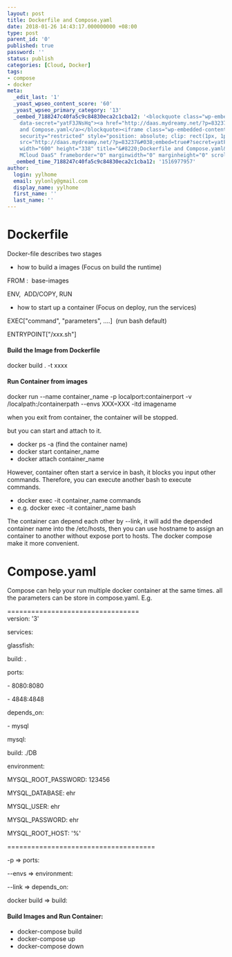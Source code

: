 ```yaml
---
layout: post
title: Dockerfile and Compose.yaml
date: 2018-01-26 14:43:17.000000000 +08:00
type: post
parent_id: '0'
published: true
password: ''
status: publish
categories: [Cloud, Docker]
tags:
- compose
- docker
meta:
  _edit_last: '1'
  _yoast_wpseo_content_score: '60'
  _yoast_wpseo_primary_category: '13'
  _oembed_7188247c40fa5c9c84830eca2c1cba12: '<blockquote class="wp-embedded-content"
    data-secret="yatF3JNsHq"><a href="http://daas.mydreamy.net/?p=83237">Dockerfile
    and Compose.yaml</a></blockquote><iframe class="wp-embedded-content" sandbox="allow-scripts"
    security="restricted" style="position: absolute; clip: rect(1px, 1px, 1px, 1px);"
    src="http://daas.mydreamy.net/?p=83237&#038;embed=true#?secret=yatF3JNsHq" data-secret="yatF3JNsHq"
    width="600" height="338" title="&#8220;Dockerfile and Compose.yaml&#8221; &#8212;
    MCloud DaaS" frameborder="0" marginwidth="0" marginheight="0" scrolling="no"></iframe>'
  _oembed_time_7188247c40fa5c9c84830eca2c1cba12: '1516977957'
author:
  login: yylhome
  email: yylonly@gmail.com
  display_name: yylhome
  first_name: ''
  last_name: ''
---
```

<h1>Dockerfile</h1>
<p>Docker-file describes two stages</p>
<ul>
<li>how to build a images (Focus on build the runtime)</li>
</ul>
<p>FROM :  base-images</p>
<p>ENV,  ADD/COPY, RUN</p>
<ul>
<li>how to start up a container (Focus on deploy, run the services)</li>
</ul>
<p>EXEC["command", "parameters", ....]  (run bash default)</p>
<p>ENTRYPOINT["/xxx.sh"]</p>
<h4>Build the Image from Dockerfile</h4>
<p>docker build . -t xxxx</p>
<h4>Run Container from images</h4>
<p>docker run --name container_name -p localport:containerport -v /localpath:/containerpath --envs XXX=XXX -itd imagename</p>
<p>when you exit from container, the container will be stopped.</p>
<p>but you can start and attach to it.</p>
<ul>
<li>docker ps -a (find the container name)</li>
<li>docker start container_name</li>
<li>docker attach container_name</li>
</ul>
<p>However, container often start a service in bash, it blocks you input other commands. Therefore, you can execute another bash to execute commands.</p>
<ul>
<li>docker exec -it container_name commands</li>
<li>e.g. docker exec -it container_name bash</li>
</ul>
<p>The container can depend each other by --link, it will add the depended container name into the /etc/hosts, then you can use hostname to assign an container to another without expose port to hosts. The docker compose make it more convenient.</p>
<h1>Compose.yaml</h1>
<p>Compose can help your run multiple docker container at the same times. all the parameters can be store in compose.yaml. E.g.</p>
<p>=================================<br />
version: '3'</p>
<p>services:</p>
<p>glassfish:</p>
<p>build: .</p>
<p>ports:</p>
<p>- 8080:8080</p>
<p>- 4848:4848</p>
<p>depends_on:</p>
<p>- mysql</p>
<p>mysql:</p>
<p>build: ./DB</p>
<p>environment:</p>
<p>MYSQL_ROOT_PASSWORD: 123456</p>
<p>MYSQL_DATABASE: ehr</p>
<p>MYSQL_USER: ehr</p>
<p>MYSQL_PASSWORD: ehr</p>
<p>MYSQL_ROOT_HOST: '%'</p>
<p>=====================================</p>
<p>-p =&gt; ports:</p>
<p>--envs =&gt; environment:</p>
<p>--link =&gt; depends_on:</p>
<p>docker build =&gt; build:</p>
<h4>Build Images and Run Container:</h4>
<ul>
<li>docker-compose build</li>
<li>docker-compose up</li>
<li>docker-compose down</li>
</ul>
<p>&nbsp;</p>
